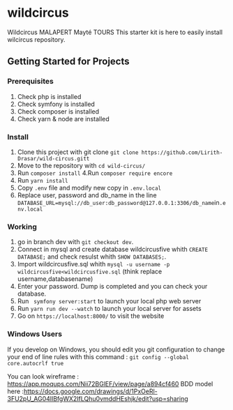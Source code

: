 # wildcircus
Wildcircus MALAPERT Mayté TOURS 
This starter kit is here to easily install wilcircus repository.
## Getting Started for Projects
### Prerequisites
1. Check php is installed
2. Check symfony is installed
3. Check composer is installed
4. Check yarn & node are installed
### Install
1. Clone this project with git clone `git clone https://github.com/Lirith-Drasar/wild-circus.gitt`
2. Move to the repository with `cd wild-circus/`
3. Run `composer install`
4.Run `composer require encore`
4. Run `yarn install`
5. Copy `.env` file and modify new copy in `.env.local`
6. Replace user, password and db_name in the line `DATABASE_URL=mysql://db_user:db_password@127.0.0.1:3306/db_name`in`.env.local`
### Working
1. go in branch dev with `git checkout dev`.
1. Connect in mysql and create database wildcircusfive whith `CREATE DATABASE;` and check resulst whith `SHOW DATABASES;`.
2. Import wildcircusfive.sql whith `mysql -u username -p wildcircusfive<wildcircusfive.sql` (think replace username,databasename)
3. Enter your password. Dump is completed and you can check your database.
5. Run ` symfony server:start` to launch your local php web server
6. Run `yarn run dev --watch` to launch your local server for assets
7. Go on `https://localhost:8000/` to visit the website
### Windows Users
If you develop on Windows, you should edit you git configuration to change your end of line rules with this command :
`git config --global core.autocrlf true`

You can look wireframe : https://app.moqups.com/Nii72BGlEF/view/page/a894cf460
BDD model here :https://docs.google.com/drawings/d/1PxOeRl-3FU2pU_AG04lIBfgWX2IfLQhu0vmddHEshjk/edit?usp=sharing
